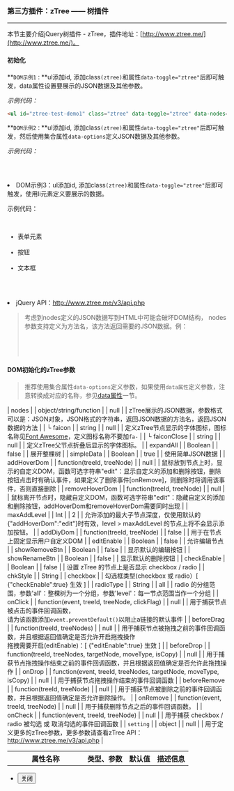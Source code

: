 ### 第三方插件：zTree —— 树插件
***
本节主要介绍jQuery树插件 - zTree，插件地址：[http://www.ztree.me/](http://www.ztree.me/)。
#### 初始化
**`DOM示例1：`**ul添加id, 添加class`(ztree)`和属性`data-toggle="ztree"`后即可触发，data属性设置要展示的JSON数据及其他参数。

*示例代码：*
```html
<ul id="ztree-test-demo1" class="ztree" data-toggle="ztree" data-nodes="[{id:1,pid:0,name:'表单元素',faicon:'rss',children:[{id:10,pId:1,name:'按钮'},{id:11,pId:1,name:'文本框'}]}]"></ul>
```
**`DOM示例2：`**ul添加id, 添加class`(ztree)`和属性`data-toggle="ztree"`后即可触发，然后使用集合属性`data-options`定义JSON数据及其他参数。

*示例代码：*
                <pre class="brush: html">
                    <ul id="ztree-test-demo2" class="ztree" data-toggle="ztree" data-options="{nodes:[{id:1,pid:0,name:'表单元素',faicon:'rss',children:[{id:10,pId:1,name:'按钮'},{id:11,pId:1,name:'文本框'}]}]}"></ul>
                </pre>
            </li>
            <li><span class="label label-default">DOM示例3：</span>ul添加id, 添加class`(ztree)`和属性`data-toggle="ztree"`后即可触发，使用li元素定义要展示的数据。<br>
                <p>示例代码：</p>
                <pre class="brush: html">
                    <ul id="ztree-test-demo3" class="ztree" data-toggle="ztree">
                        <li data-id="1" data-pid="0" data-faicon="rss" data-faicon-close="cab">表单元素</li>
                        <li data-id="10" data-pid="1" data-url="form-button.html" data-tabid="form-button" data-faicon="bell">按钮</li>
                        <li data-id="11" data-pid="1" data-url="form-input.html" data-tabid="form-input" data-faicon="info-circle">文本框</li>
                    </ul>
                </pre>
            </li>
            <li>jQuery API：<a href="http://www.ztree.me/v3/api.php" target="_blank">http://www.ztree.me/v3/api.php</a></li>
        </ul>
        <blockquote class="point">
            <p>考虑到nodes定义的JSON数据写到HTML中可能会破坏DOM结构， nodes参数支持定义为方法名，该方法返回需要的JSON数据。例：</p>
            <pre class="brush: js; html-script: true">
                <script type="text/javascript">
                    function ztree_returnjson() {
                        return [{id:1,pid:0,name:'表单元素',children:[{id:10,pId:1,name:'按钮'},{id:11,pId:1,name:'文本框'}]}]
                    }
                </script>
                <ul id="ztree-test-demo2" class="ztree" data-toggle="ztree" data-options="{nodes:'ztree_returnjson'}"></ul>
            </pre>
        </blockquote>
        <h4>DOM初始化的zTree参数</h4>
        <blockquote>
            <p>推荐使用集合属性`data-options`定义参数，如果使用`data属性`定义参数，注意转换成对应的名称，参见<a href="doc/base/data.html" data-toggle="navtab" data-id="doc-base">data属性</a>一节。</p>
        </blockquote>
        <table class="table table-striped table-hover">
            <thead>
                <tr>
                    <th width="160">属性名称</th>
                    <th>类型、参数</th>
                    <th>默认值</th>
                    <th>描述信息</th>
                </tr>
            </thead>
            <tbody>
                <tr>
                    | nodes |
                    | object/string/function |
                    | null |
                    | zTree展示的JSON数据，参数格式可以是：JSON对象，JSON格式的字符串，返回JSON数据的方法名，返回JSON数据的方法 |
                </tr>
                <tr>
                    | └ faicon |
                    | string |
                    | null |
                    | 定义zTree节点显示的字体图标，图标名称见<a href="http://fortawesome.github.io/Font-Awesome/icons/" target="_blank">Font Awesome</a>，定义图标名称不要加`fa-` |
                </tr>
                <tr>
                    | └ faiconClose |
                    | string |
                    | null |
                    | 定义zTree父节点折叠后显示的字体图标。 |
                </tr>
                <tr>
                    | expandAll |
                    | Boolean |
                    | false |
                    | 展开整棵树 |
                </tr>
                <tr>
                    | simpleData |
                    | Boolean |
                    | true |
                    | 使用简单JSON数据 |
                </tr>
                <tr>
                    | addHoverDom |
                    | function(treeId, treeNode) |
                    | null |
                    | 鼠标放到节点上时，显示的自定义DOM，函数可选字符串"edit"：显示自定义的添加和删除按钮，删除按钮点击时有确认事件，如果定义了删除事件[onRemove]，则删除时将调用该事件，否则直接删除 |
                </tr>
                <tr>
                    | removeHoverDom |
                    | function(treeId, treeNode) |
                    | null |
                    | 鼠标离开节点时，隐藏自定义DOM，函数可选字符串"edit"：隐藏自定义的添加和删除按钮，addHoverDom和removeHoverDom需要同时出现 |
                </tr>
                <tr>
                    | maxAddLevel |
                    | Int |
                    | 2 |
                    | 允许添加的最大子节点深度，仅使用默认的{"addHoverDom":"edit"}时有效，level > maxAddLevel 的节点上将不会显示添加按钮。 |
                </tr>
                <tr>
                    | addDiyDom |
                    | function(treeId, treeNode) |
                    | false |
                    | 用于在节点上固定显示用户自定义DOM |
                </tr>
                <tr>
                    | editEnable |
                    | Boolean |
                    | false |
                    | 允许编辑节点 |
                </tr>
                <tr>
                    | showRemoveBtn |
                    | Boolean |
                    | false |
                    | 显示默认的编辑按钮 |
                </tr>
                <tr>
                    | showRenameBtn |
                    | Boolean |
                    | false |
                    | 显示默认的删除按钮 |
                </tr>
                <tr>
                    | checkEnable |
                    | Boolean |
                    | false |
                    | 设置 zTree 的节点上是否显示 checkbox / radio |
                </tr>
                <tr>
                    | chkStyle |
                    | String |
                    | checkbox |
                    | 勾选框类型(checkbox 或 radio）[ {"checkEnable":true} 生效 ] |
                </tr>
                <tr>
                    | radioType |
                    | String |
                    | all |
                    | radio 的分组范围，参数'all'：整棵树为一个分组，参数'level'：每一节点范围当作一个分组 |
                </tr>
                <tr>
                    | onClick |
                    | function(event, treeId, treeNode, clickFlag) |
                    | null |
                    | 用于捕获节点被点击的事件回调函数，<br>请为该函数添加`event.preventDefault()`以阻止a链接的默认事件
                     |
                </tr>
                <tr>
                    | beforeDrag |
                    | function(treeId, treeNodes) |
                    | null |
                    | 用于捕获节点被拖拽之前的事件回调函数，并且根据返回值确定是否允许开启拖拽操作<br>
                        拖拽需要开启(editEnable)：[ {"editEnable":true} 生效 ]
                     |
                </tr>
                <tr>
                    | beforeDrop |
                    | function(treeId, treeNodes, targetNode, moveType, isCopy) |
                    | null |
                    | 用于捕获节点拖拽操作结束之前的事件回调函数，并且根据返回值确定是否允许此拖拽操作 |
                </tr>
                <tr>
                    | onDrop |
                    | function(event, treeId, treeNodes, targetNode, moveType, isCopy) |
                    | null |
                    | 用于捕获节点拖拽操作结束的事件回调函数 |
                </tr>
                <tr>
                    | beforeRemove |
                    | function(treeId, treeNode) |
                    | null |
                    | 用于捕获节点被删除之前的事件回调函数，并且根据返回值确定是否允许删除操作。 |
                </tr>
                <tr>
                    | onRemove |
                    | function(event, treeId, treeNode) |
                    | null |
                    | 用于捕获删除节点之后的事件回调函数。 |
                </tr>
                <tr>
                    | onCheck |
                    | function(event, treeId, treeNode) |
                    | null |
                    | 用于捕获 checkbox / radio 被勾选 或 取消勾选的事件回调函数 |
                </tr>
                <tr>
                    | `setting` |
                    | object |
                    | null |
                    | 用于定义更多的zTree参数，更多参数请查看zTree API：<a href="http://www.ztree.me/v3/api.php" target="_blank">http://www.ztree.me/v3/api.php</a> |
                </tr>
            </tbody>
        </table>
    </div>
</div>
<div class="bjui-pageFooter">
    <ul>
        <li><button type="button" class="btn-close" data-icon="close">关闭</button></li>
    </ul>
</div>

